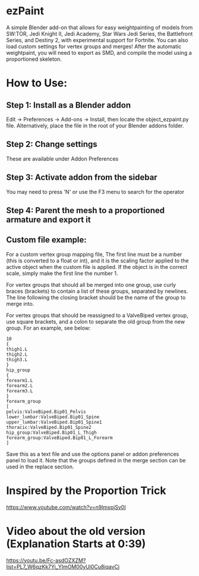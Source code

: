 # ezPaint
A simple Blender add-on that allows for easy weightpainting of models from SW:TOR, Jedi Knight II, Jedi Academy, Star Wars Jedi Series, the Battlefront Series, and Destiny 2, with experimental support for Fortnite. You can also load custom settings for vertex groups and merges!
After the automatic weightpaint, you will need to export as SMD, and compile the model using a proportioned skeleton.
# How to Use:
## Step 1: Install as a Blender addon
Edit -> Preferences -> Add-ons -> Install, then locate the object_ezpaint.py file.
Alternatively, place the file in the root of your Blender addons folder. 
## Step 2: Change settings
These are available under Addon Preferences
## Step 3: Activate addon from the sidebar 
You may need to press 'N' or use the F3 menu to search for the operator
## Step 4: Parent the mesh to a proportioned armature and export it
## Custom file example:
For a custom vertex group mapping file,
The first line must be a number (this is converted to a float or int), and it is the scaling factor applied to the active object when the custom file is applied. If the object is in the correct scale, simply make the first line the number 1.

For vertex groups that should all be merged into one group, use curly braces (brackets) to contain a list of these groups, separated by newlines. The line following the closing bracket should be the name of the group to merge into.

For vertex groups that should be reassigned to a ValveBiped vertex group, use square brackets, and a colon to separate the old group from the new group. For an example, see below:
```
10
{
thigh1.L
thigh2.L
thigh3.L
}
hip_group
{
forearm1.L
forearm2.L
forearm3.L
}
forearm_group
[
pelvis:ValveBiped.Bip01_Pelvis
lower_lumbar:ValveBiped.Bip01_Spine
upper_lumbar:ValveBiped.Bip01_Spine1
thoracic:ValveBiped.Bip01_Spine2
hip_group:ValveBiped.Bip01_L_Thigh
forearm_group:ValveBiped.Bip01_L_Forearm
]
```
Save this as a text file and use the options panel or addon preferences panel to load it.
Note that the groups defined in the merge section can be used in the replace section.

# Inspired by the Proportion Trick
https://www.youtube.com/watch?v=n9lmxpjSv0I
# Video about the old version (Explanation Starts at 0:39)
https://youtu.be/Fc-asdOZXZM?list=PL7_W6qzKk7Yi_YImOM00yUi0Cu8iqavCj
